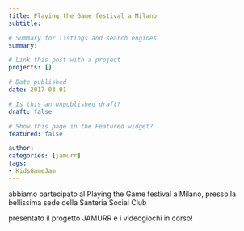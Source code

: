 ```yaml
---
title: Playing the Game festival a Milano
subtitle:

# Summary for listings and search engines
summary: 

# Link this post with a project
projects: []

# Date published
date: 2017-03-01

# Is this an unpublished draft?
draft: false

# Show this page in the Featured widget?
featured: false

author:
categories: [jamurr]
tags:
- KidsGameJam
---
```


abbiamo partecipato al Playing the Game festival a Milano, presso la bellissima sede della Santeria Social Club

presentato il progetto JAMURR e i videogiochi in corso!

